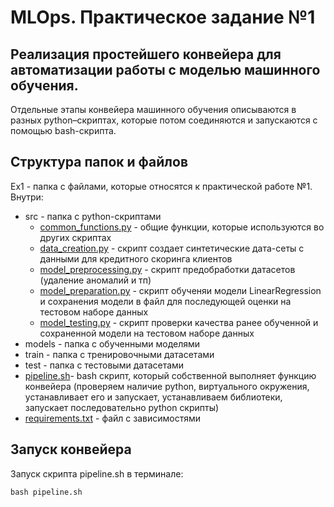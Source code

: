 # MLOps. Практическое задание №1 
## Реализация простейшего конвейера для автоматизации работы с моделью машинного обучения. 
Отдельные этапы конвейера машинного обучения описываются в разных python–скриптах, которые потом соединяются и запускаются с помощью bash-скрипта.

## Структура папок и файлов
Ex1 - папка с файлами, которые относятся к практической работе №1. Внутри:
- src - папка с python-скриптами  
  - [common_functions.py](/src/common_functions.py) - общие функции, которые используются во других скриптах
  - [data_creation.py](/src/data_creation.py) - скрипт создает синтетические дата-сеты с данными для кредитного скоринга клиентов
  - [model_preprocessing.py](/src/model_preprocessing.py) - скрипт предобработки датасетов (удаление аномалий и тп)
  - [model_preparation.py](/src/model_preparation.py) - скрипт обученяи модели LinearRegression и сохранения модели в файл для последующей оценки на тестовом наборе данных
  - [model_testing.py](/src/model_testing.py) - скрипт проверки качества ранее обученной и сохраненной модели на тестовом наборе данных
- models - папка с обученными моделями 
- train - папка с тренировочными датасетами
- test - папка с тестовыми датасетами
- [pipeline.sh](pipeline.sh)- bash скрипт, который собственной выполняет функцию конвейера (проверяем наличие python, виртуального окружения, устанавливает его и запускает, устанавливаем библиотеки, запускает последовательно python скрипты)
- [requirements.txt](requirements.txt) - файл с зависимостями

## Запуск конвейера
Запуск скрипта pipeline.sh в терминале:
```
bash pipeline.sh
```

